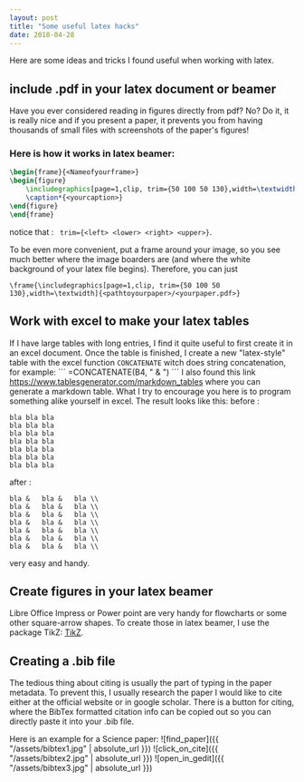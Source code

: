 ```yaml
---
layout: post
title: "Some useful latex hacks"
date: 2018-04-28
---
```

Here are some ideas and tricks I found useful when working with latex.

## include .pdf in your latex document or beamer
Have you ever considered reading in figures directly from pdf? No? Do it, it is really nice and if you present a paper, it prevents you from having thousands of small files with screenshots of the paper's figures!

### Here is how it works in latex beamer:
```latex
\begin{frame}{<Nameofyourframe>}
\begin{figure}
    \includegraphics[page=1,clip, trim={50 100 50 130},width=\textwidth]{<pathtoyourpaper>/<yourpaper.pdf>}
    \caption*{<yourcaption>}
\end{figure}
\end{frame}
```
notice that : ` trim={<left> <lower> <right> <upper>}`.

To be even more convenient, put a frame around your image, so you see much better where the image boarders are (and where the white background of your latex file begins). Therefore, you can just

`\frame{\includegraphics[page=1,clip, trim={50 100 50 130},width=\textwidth]{<pathtoyourpaper>/<yourpaper.pdf>}`

## Work with excel to make your latex tables
If I have large tables with long entries, I find it quite useful to first create it in an excel document. Once the table is finished, I create a new "latex-style" table with the excel function `CONCATENATE` witch does string concatenation, for example:
´´´
=CONCATENATE(B4, " & ")
´´´
I also found this link https://www.tablesgenerator.com/markdown_tables where you can generate a markdown table. What I try to encourage you here is to program something alike yourself in excel.
The result looks like this:
before :
```
bla	bla	bla
bla	bla	bla
bla	bla	bla
bla	bla	bla
bla	bla	bla
bla	bla	bla
bla	bla	bla
```
after :
```
bla & 	bla & 	bla \\
bla & 	bla & 	bla \\
bla & 	bla & 	bla \\
bla & 	bla & 	bla \\
bla & 	bla & 	bla \\
bla & 	bla & 	bla \\
bla & 	bla & 	bla \\

```
very easy and handy.

## Create figures in your latex beamer
Libre Office Impress or Power point are very handy for flowcharts or some other square-arrow shapes.
To create those in latex beamer, I use the package TikZ:
[TikZ](https://de.sharelatex.com/blog/2013/08/27/tikz-series-pt1.html).

## Creating a .bib file
The tedious thing about citing is usually the part of typing in the paper metadata. To prevent this, I usually research the paper I would like to cite either at the official website or in google scholar. There is a button for citing, where the BibTex formatted citation info can be copied out so you can directly paste it into your .bib file.

Here is an example for a Science paper:
![find_paper]({{ "/assets/bibtex1.jpg" | absolute_url }})
![click_on_cite]({{ "/assets/bibtex2.jpg" | absolute_url }})
![open_in_gedit]({{ "/assets/bibtex3.jpg" | absolute_url }})
